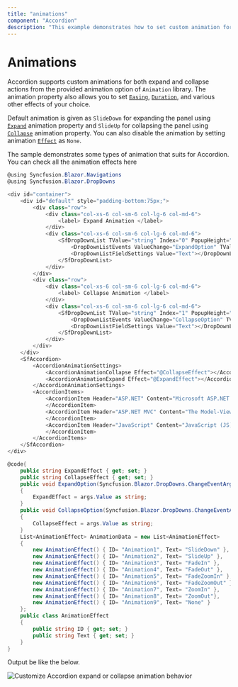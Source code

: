 ```yaml
---
title: "animations"
component: "Accordion"
description: "This example demonstrates how to set custom animation for expand and collapse actions in the Blazor Accordion component."
---
```


# Animations

Accordion supports custom animations for both expand and collapse actions from the provided animation option of `Animation` library.  The animation property also allows you to set [`Easing`](https://help.syncfusion.com/cr/blazor/Syncfusion.Blazor.CircularGauge.CircularGaugeAxisLabelStyle.html#Syncfusion_Blazor_CircularGauge_CircularGaugeAxisLabelStyle_UseRangeColor), [`Duration`](https://help.syncfusion.com/cr/blazor/Syncfusion.Blazor.CircularGauge.CircularGaugeBorderSettings.html#Syncfusion_Blazor_CircularGauge_CircularGaugeBorderSettings_Color), and various other effects of your choice.

Default animation is given as `SlideDown` for expanding the panel using [`Expand`](https://help.syncfusion.com/cr/blazor/Syncfusion.Blazor.Navigations.AccordionAnimationSettings.html#Syncfusion_Blazor_Navigations_AccordionAnimationSettings_Expand) animation property and `SlideUp` for collapsing the panel using [`Collapse`](https://help.syncfusion.com/cr/blazor/Syncfusion.Blazor.Navigations.AccordionAnimationSettings.html#Syncfusion_Blazor_Navigations_AccordionAnimationSettings_Collapse) animation property. You can also disable the animation by setting animation [`Effect`](https://help.syncfusion.com/cr/blazor/Syncfusion.Blazor.CircularGauge.CircularGaugeBorderSettings.html#Syncfusion_Blazor_CircularGauge_CircularGaugeBorderSettings_Width) as `None`.

The sample demonstrates some types of animation that suits for Accordion. You can check all the animation effects here

```csharp
@using Syncfusion.Blazor.Navigations
@using Syncfusion.Blazor.DropDowns

<div id="container">
    <div id="default" style="padding-bottom:75px;">
        <div class="row">
            <div class="col-xs-6 col-sm-6 col-lg-6 col-md-6">
                <label> Expand Animation </label>
            </div>
            <div class="col-xs-6 col-sm-6 col-lg-6 col-md-6">
                <SfDropDownList TValue="string" Index="0" PopupHeight="150px" Placeholder="Select a animate type" TItem="AnimationEffect" DataSource="@AnimationData">
                    <DropDownListEvents ValueChange="ExpandOption" TValue="string"></DropDownListEvents>
                    <DropDownListFieldSettings Value="Text"></DropDownListFieldSettings>
                </SfDropDownList>
            </div>
        </div>
        <div class="row">
            <div class="col-xs-6 col-sm-6 col-lg-6 col-md-6">
                <label> Collapse Animation </label>
            </div>
            <div class="col-xs-6 col-sm-6 col-lg-6 col-md-6">
                <SfDropDownList TValue="string" Index="1" PopupHeight="150px" Placeholder="Select a animate type" TItem="AnimationEffect" DataSource="@AnimationData">
                    <DropDownListEvents ValueChange="CollapseOption" TValue="string"></DropDownListEvents>
                    <DropDownListFieldSettings Value="Text"></DropDownListFieldSettings>
                </SfDropDownList>
            </div>
        </div>
    </div>
    <SfAccordion>
        <AccordionAnimationSettings>
            <AccordionAnimationCollapse Effect="@CollapseEffect"></AccordionAnimationCollapse>
            <AccordionAnimationExpand Effect="@ExpandEffect"></AccordionAnimationExpand>
        </AccordionAnimationSettings>
        <AccordionItems>
            <AccordionItem Header="ASP.NET" Content="Microsoft ASP.NET is a set of technologies in the Microsoft .NET Framework for building Web applications and XML Web services. ASP.NET pages execute on the server and generate markup such as HTML, WML, or XML that is sent to a desktop or mobile browser. ASP.NET pages use a compiled,event-driven programming model that improves performance and enables the separation of application logic and user interface.">
            </AccordionItem>
            <AccordionItem Header="ASP.NET MVC" Content="The Model-View-Controller (MVC) architectural pattern separates an application into three main components: the model, the view, and the controller. The ASP.NET MVC framework provides an alternative to the ASP.NET Web Forms pattern for creating Web applications. The ASP.NET MVC framework is a lightweight, highly testable presentation framework that (as with Web Forms-based applications) is integrated with existing ASP.NET features, such as master pages and membership-based authentication.">
            </AccordionItem>
            <AccordionItem Header="JavaScript" Content="JavaScript (JS) is an interpreted computer programming language.It was originally implemented as part of web browsers so that client-side scripts could interact with the user, control the browser, communicate asynchronously, and alter the document content that was displayed.More recently, however, it has become common in both Animation development and the creation of desktop applications.">
            </AccordionItem>
        </AccordionItems>
    </SfAccordion>
</div>

@code{
    public string ExpandEffect { get; set; }
    public string CollapseEffect { get; set; }
    public void ExpandOption(Syncfusion.Blazor.DropDowns.ChangeEventArgs<string> args)
    {
        ExpandEffect = args.Value as string;
    }
    public void CollapseOption(Syncfusion.Blazor.DropDowns.ChangeEventArgs<string> args)
    {
        CollapseEffect = args.Value as string;
    }
    List<AnimationEffect> AnimationData = new List<AnimationEffect>
    {
        new AnimationEffect() { ID= "Animation1", Text= "SlideDown" },
        new AnimationEffect() { ID= "Animation2", Text= "SlideUp" },
        new AnimationEffect() { ID= "Animation3", Text= "FadeIn" },
        new AnimationEffect() { ID= "Animation4", Text= "FadeOut" },
        new AnimationEffect() { ID= "Animation5", Text= "FadeZoomIn" },
        new AnimationEffect() { ID= "Animation6", Text= "FadeZoomOut" },
        new AnimationEffect() { ID= "Animation7", Text= "ZoomIn" },
        new AnimationEffect() { ID= "Animation8", Text= "ZoomOut"},
        new AnimationEffect() { ID= "Animation9", Text= "None" }
    };
    public class AnimationEffect
    {
        public string ID { get; set; }
        public string Text { get; set; }
    }
}
```

Output be like the below.

![Customize Accordion expand or collapse animation behavior](./images/animation.png)
